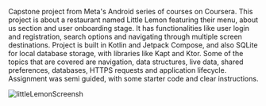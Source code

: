 Capstone project from Meta's Android series of courses on Coursera.
This project is about a restaurant named Little Lemon featuring their menu, about us section and user onboarding stage. 
It has functionalities like user login and registration, search options and navigating through multiple screen destinations.
Project is built in Kotlin and Jetpack Compose, and also SQLite for local database storage, with libraries like Kapt and Ktor.
Some of the topics that are covered are navigation, data structures, live data, shared preferences, databases, HTTPS requests and application lifecycle. 
Assignment was semi guided, with some starter code and clear instructions. 

![littleLemonScreensh](https://github.com/dannyboy993/little-lemon/assets/50717237/54c8af17-e156-4606-b113-d47807c64804)
